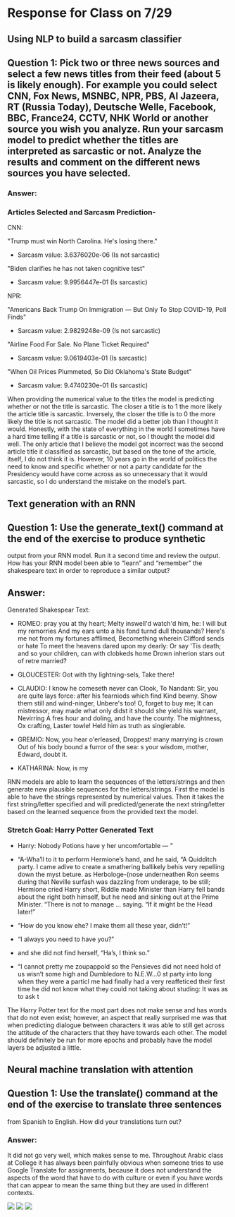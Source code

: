 # Response for Class on 7/29

## Using NLP to build a sarcasm classifier

## Question 1: Pick two or three news sources and select a few news titles from their feed (about 5 is likely enough). For example you could select CNN, Fox News, MSNBC, NPR, PBS, Al Jazeera, RT (Russia Today), Deutsche Welle, Facebook, BBC, France24, CCTV, NHK World or another source you wish you analyze. Run your sarcasm model to predict whether the titles are interpreted as sarcastic or not. Analyze the results and comment on the different news sources you have selected.

### Answer: 

### Articles Selected and Sarcasm Prediction-

CNN:

"Trump must win North Carolina. He's losing there."
- Sarcasm value: 3.6376020e-06 (Is not sarcastic)

"Biden clarifies he has not taken cognitive test"
- Sarcasm value: 9.9956447e-01 (Is sarcastic)

NPR:

"Americans Back Trump On Immigration — But Only To Stop COVID-19, Poll Finds" 
- Sarcasm value: 2.9829248e-09 (Is not sarcastic)

"Airline Food For Sale. No Plane Ticket Required"
- Sarcasm value: 9.0619403e-01 (Is sarcastic)

"When Oil Prices Plummeted, So Did Oklahoma's State Budget"
- Sarcasm value: 9.4740230e-01 (Is sarcastic)

When providing the numerical value to the titles the model is predicting whether or not the title is sarcastic. The closer a title is to 1 the more likely the article title is sarcastic. Inversely, the closer the title is to 0 the more likely the title is not sarcastic. The model did a better job than I thought it would. Honestly, with the state of everything in the world I sometimes have a hard time telling if a title is sarcastic or not, so I thought the model did well. The only article that I believe the model got incorrect was the second article title it classified as sarcastic, but based on the tone of the article, itself, I do not think it is. However, 10 years go in the world of politics the need to know and specific whether or not a party candidate for the Presidency would have come across as so unnecessary that it would sarcastic, so I do understand the mistake on the model’s part.

## Text generation with an RNN

## Question 1: Use the generate_text() command at the end of the exercise to produce synthetic
output from your RNN model. Run it a second time and review the output. How has your RNN model been able to “learn” and “remember” the shakespeare text in order to reproduce a similar output?

## Answer:

Generated Shakespear Text:
- ROMEO: pray you at thy heart;
Melty inswell'd watch'd him, he: I will but my remorries
And my ears unto a his fond turnd dull thousands?
Here's me not from my fortunes afflimed,
Becomething wherein Clifford sends or hate
To meet the heavens dared upon my dearly:
Or say 'Tis death; and so your children, can with clobkeds home
Drown inherion stars out of retre married?

- GLOUCESTER:
Got with thy lightning-sels,
Take there!

- CLAUDIO:
I know he comeseth never can Clook,
To Nandant:
Sir, you are quite lays force: after his fearniods which find
Kind bewny. Show them still and wind-ninger,
Unbere's too! O, forget to buy me;
It can mistressor, may made what only didst it should she yield his warrant,
Nevirring A fres hour and doling, and have the county.
The mightness, Ox crafting,
Laster towle! Held him as truth as singlerable.

- GREMIO:
Now, you hear o'erleased, Droppest! many marrying is crown
Out of his body bound a furror of the sea:
s your wisdom, mother, Edward, doubt it.

- KATHARINA:
Now, is my

RNN models are able to learn the sequences of the letters/strings and then generate new plausible sequences for the letters/strings. First the model is able to have the strings represented by numerical values. Then it takes the first string/letter specified and will predicted/generate the next string/letter based on the learned sequence from the provided text the model. 

### Stretch Goal: Harry Potter Generated Text

- Harry: Nobody 
Potions 
have y her uncomfortable — ” 

- “A-Wha’ll to it to 
perform Hermione’s hand, and he said, “A Quidditch party. I came adive to create a smathering ballikely behis very 
repelling down the myst beture. as Herbologe-(nose underneathen Ron 
seems during that Neville surfash was dazzling from 
underage, to be still; Hermione cried Harry short, Riddle made Minister than Harry fell bands about the 
right both himself, but he need and sinking 
out at the Prime Minister. “There is 
not to manage ... saying. “If it might be the Head later!” 

- “How do you know ehe? I make them all these year, didn’t!” 

- “I always you need to have you?” 

- and she did not find herself, “Ha’s, I think so.” 

- “I cannot pretty me zoupappold so the Pensieves did not need hold of us wisn’t some high and 
Dumbledore to N.E.W...0 st party into long 
when they were a particl me had finally 
had a very reaffeticed their first time he did not 
know what they could not taking about studing: It 
was as to ask t

The Harry Potter text for the most part does not make sense and has words that do not even exist; however, an aspect that really surprised me was that when predicting dialogue between characters it was able to still get across the attitude of the characters that they have towards each other. The model should definitely be run for more epochs and probably have the model layers be adjusted a little. 

## Neural machine translation with attention

## Question 1: Use the translate() command at the end of the exercise to translate three sentences
from Spanish to English. How did your translations turn out?

### Answer: 

It did not go very well, which makes sense to me. Throughout Arabic class at College it has always been painfully obvious when someone tries to use Google Translate for assignments, because it does not understand the aspects of the word that have to do with culture or even if you have words that can appear to mean the same thing but they are used in different contexts.

![](Lab7_29_1.png)
![](Lab7_29_2.png)
![](Lab7_29_3.png)
